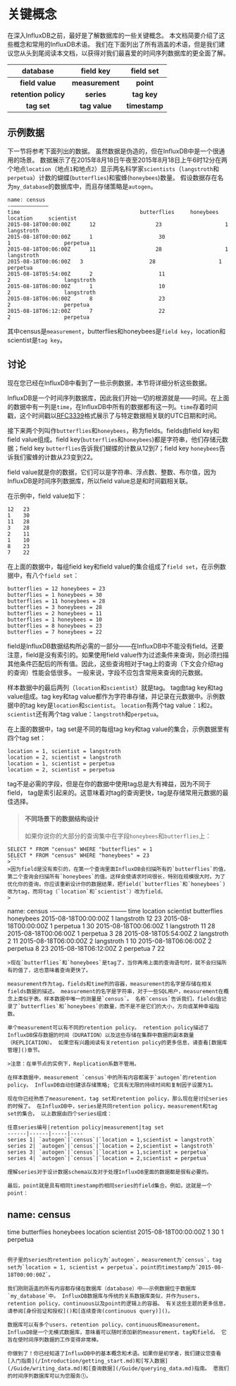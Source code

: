 # 关键概念

在深入InfluxDB之前，最好是了解数据库的一些关键概念。 本文档简要介绍了这些概念和常用的InfluxDB术语。 我们在下面列出了所有涵盖的术语，但是我们建议您从头到尾阅读本文档，以获得对我们最喜爱的时间序列数据库的更全面了解。

|**database**|**field key**|**field set**|
|:--:| :--:|:--: |
|**field value**|**measurement**|**point**|
|**retention policy**|**series**|**tag key**|
|**tag set**|**tag value**| **timestamp**|

## 示例数据 
下一节将参考下面列出的数据。 虽然数据是伪造的，但在InfluxDB中是一个很通用的场景。 数据展示了在2015年8月18日午夜至2015年8月18日上午6时12分在两个地点`location`（地点`1`和地点`2`）显示两名科学家`scientists`（`langstroth`和`perpetua`）计数的蝴蝶(`butterflies`)和蜜蜂(`honeybees`)数量。 假设数据存在名为`my_database`的数据库中，而且存储策略是`autogen`。

```
name: census
-————————————
time                                      butterflies     honeybees     location     scientist
2015-08-18T00:00:00Z      12                   23                    1                 langstroth
2015-08-18T00:00:00Z      1                     30                    1                 perpetua
2015-08-18T00:06:00Z      11                   28                    1                 langstroth
2015-08-18T00:06:00Z   3                     28                    1                 perpetua
2015-08-18T05:54:00Z      2                     11                    2                 langstroth
2015-08-18T06:00:00Z      1                     10                    2                 langstroth
2015-08-18T06:06:00Z      8                     23                    2                 perpetua
2015-08-18T06:12:00Z      7                     22                    2                 perpetua
```

其中census是`measurement`，butterflies和honeybees是`field key`，location和scientist是`tag key`。

## 讨论
现在您已经在InfluxDB中看到了一些示例数据，本节将详细分析这些数据。

InfluxDB是一个时间序列数据库，因此我们开始一切的根源就是——时间。在上面的数据中有一列是`time`，在InfluxDB中所有的数据都有这一列。`time`存着时间戳，这个时间戳以[RFC3339](https://www.ietf.org/rfc/rfc3339.txt)格式展示了与特定数据相关联的UTC日期和时间。

接下来两个列叫作`butterflies`和`honeybees`，称为fields。fields由field key和field value组成。field key(`butterflies`和`honeybees`)都是字符串，他们存储元数据；field key `butterflies`告诉我们蝴蝶的计数从12到7；field key `honeybees`告诉我们蜜蜂的计数从23变到22。

field value就是你的数据，它们可以是字符串、浮点数、整数、布尔值，因为InfluxDB是时间序列数据库，所以field value总是和时间戳相关联。

在示例中，field value如下：

```
12   23
1    30
11   28
3    28
2    11
1    10
8    23
7    22
```

在上面的数据中，每组field key和field value的集合组成了`field set`，在示例数据中，有八个`field set`：

```
butterflies = 12 honeybees = 23
butterflies = 1 honeybees = 30
butterflies = 11 honeybees = 28
butterflies = 3 honeybees = 28
butterflies = 2 honeybees = 11
butterflies = 1 honeybees = 10
butterflies = 8 honeybees = 23
butterflies = 7 honeybees = 22
```

field是InfluxDB数据结构所必需的一部分——在InfluxDB中不能没有field。还要注意，field是没有索引的。如果使用field value作为过滤条件来查询，则必须扫描其他条件匹配后的所有值。因此，这些查询相对于tag上的查询（下文会介绍tag的查询）性能会低很多。 一般来说，字段不应包含常用来查询的元数据。

样本数据中的最后两列（`location`和`scientist`）就是tag。 tag由tag key和tag value组成。tag key和tag value都作为字符串存储，并记录在元数据中。示例数据中的tag key是`location`和`scientist`。 `location`有两个tag value：`1`和`2`。`scientist`还有两个tag value：`langstroth`和`perpetua`。

在上面的数据中，tag set是不同的每组tag key和tag value的集合，示例数据里有四个tag set：

```
location = 1, scientist = langstroth
location = 2, scientist = langstroth
location = 1, scientist = perpetua
location = 2, scientist = perpetua
```

tag不是必需的字段，但是在你的数据中使用tag总是大有裨益，因为不同于field， tag是索引起来的。这意味着对tag的查询更快，tag是存储常用元数据的最佳选择。

>#### 不同场景下的数据结构设计
>如果你说你的大部分的查询集中在字段`honeybees`和`butterflies`上：
>
```
SELECT * FROM "census" WHERE "butterflies" = 1
SELECT * FROM "census" WHERE "honeybees" = 23
>```
>因为field是没有索引的，在第一个查询里面InfluxDB会扫描所有的`butterflies`的值，第二个查询会扫描所有`honeybees`的值。这样会使请求时间很长，特别在规模很大时。为了优化你的查询，你应该重新设计你的数据结果，把field(`butterflies`和`honeybees`)改为tag，而将tag（`location`和`scientist`）改为field。
>
```
name: census
-————————————
time                                      location     scientist      butterflies     honeybees
2015-08-18T00:00:00Z      1                 langstroth    12                   23
2015-08-18T00:00:00Z      1                 perpetua      1                     30
2015-08-18T00:06:00Z      1                 langstroth    11                   28
2015-08-18T00:06:00Z   1                 perpetua      3                     28
2015-08-18T05:54:00Z      2                 langstroth    2                     11
2015-08-18T06:00:00Z      2                 langstroth    1                     10
2015-08-18T06:06:00Z      2                 perpetua      8                     23
2015-08-18T06:12:00Z      2                 perpetua      7                     22
```
>现在`butterflies`和`honeybees`是tag了，当你再用上面的查询语句时，就不会扫描所有的值了，这也意味着查询更快了。

measurement作为tag，fields和time列的容器，measurement的名字是存储在相关fields数据的描述。 measurement的名字是字符串，对于一些SQL用户，measurement在概念上类似于表。样本数据中唯一的测量是`census`。 名称`census`告诉我们，fields值记录了`butterflies`和`honeybees`的数量，而不是不是它们的大小，方向或某种幸福指数。 

单个measurement可以有不同的retention policy。 retention policy描述了InfluxDB保存数据的时间（DURATION）以及这些存储在集群中数据的副本数量（REPLICATION）。 如果您有兴趣阅读有关retention policy的更多信息，请查看[数据库管理]()章节。

>注意：在单节点的实例下，Replication系数不管用。

在样本数据中，measurement `census`中的所有内容都属于`autogen`的retention policy。 InfluxDB自动创建该存储策略; 它具有无限的持续时间和复制因子设置为1。

现在你已经熟悉了measurement，tag set和retention policy，那么现在是讨论series的时候了。 在InfluxDB中，series是共同retention policy，measurement和tag set的集合。 以上数据由四个series组成：

任意series编号|retention policy|measurement|tag set
------|------|-----|----
series 1| `autogen`|`census`|`location = 1,scientist = langstroth`
series 2| `autogen`|`census`|`location = 2,scientist = langstroth`
series 3| `autogen`|`census`|`location = 1,scientist = perpetua`
series 4| `autogen`|`census`|`location = 2,scientist = perpetua`

理解series对于设计数据schema以及对于处理InfluxDB里面的数据都是很有必要的。

最后，point就是具有相同timestamp的相同series的field集合。例如，这就是一个point：

```
name: census
-----------------
time			               butterflies	 honeybees	 location	 scientist
2015-08-18T00:00:00Z	 1		          30		       1		       perpetua
```

例子里的series的retention policy为`autogen`，measurement为`census`，tag set为`location = 1, scientist = perpetua`。point的timestamp为`2015-08-18T00:00:00Z`。

我们刚刚涵盖的所有内容都存储在数据库（database）中——示例数据位于数据库`my_database`中。 InfluxDB数据库与传统的关系数据库类似，并作为users，retention policy，continuous以及point的逻辑上的容器。 有关这些主题的更多信息，请参阅[身份验证和授权]()和[连续查询(continuous query)]()。

数据库可以有多个users，retention policy，continuous和measurement。 InfluxDB是一个无模式数据库，意味着可以随时添加新的measurement，tag和field。 它旨在使时间序列数据的工作变得非常棒。

你做到了！你已经知道了InfluxDB中的基本概念和术语。如果你是初学者，我们建议您查看[入门指南](/Introduction/getting_start.md)和[写入数据](/Guide/writing_data.md)和[查询数据](/Guide/querying_data.md)指南。 愿我们的时间序列数据库可以为您服务🕔。

